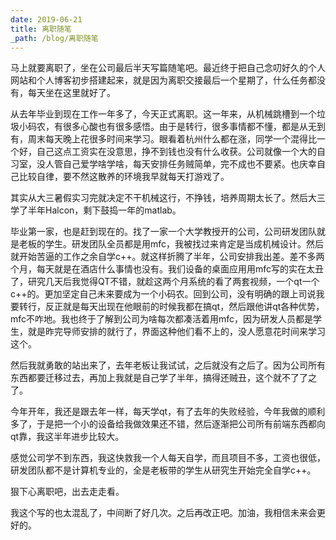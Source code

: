 ```yaml
---
date: 2019-06-21
title: 离职随笔
_path: /blog/离职随笔
---
```


马上就要离职了，坐在公司最后半天写篇随笔吧。最近终于把自己念叨好久的个人网站和个人博客初步搭建起来，就是因为离职交接最后一个星期了，什么任务都没有，每天坐在这里就好了。

从去年毕业到现在工作一年多了，今天正式离职。这一年来，从机械跳槽到一个垃圾小码农，有很多心酸也有很多感悟。由于是转行，很多事情都不懂，都是从无到有，周末每天晚上花很多时间来学习。眼看着杭州什么都在涨，同学一个混得比一个好，自己这点工资实在没意思，挣不到钱也没有什么收获。公司就像一个大的自习室，没人管自己爱学啥学啥，每天安排任务贼简单，完不成也不要紧。也庆幸自己比较自律，要不然这散养的环境我早就每天打游戏了。

其实从大三暑假实习完就决定不干机械这行，不挣钱，培养周期太长了。然后大三学了半年Halcon，剩下鼓捣一年的matlab。

毕业第一家，也是赶到现在的。找了一家一个大学教授开的公司，公司研发团队就是老板的学生。研发团队全员都是用mfc，我被找过来肯定是当成机械设计。然后就开始苦逼的工作之余自学c++。就这样折腾了半年，公司安排我出差。差不多两个月，每天就是在酒店什么事情也没有。我们设备的桌面应用用mfc写的实在太丑了，研究几天后我觉得QT不错，就趁这两个月系统的看了两套视频，一个qt一个c++的。更加坚定自己未来要成为一个小码农。回到公司，没有明确的跟上司说我要转行，反正就是每天出现在他眼前的时候我都在搞qt，然后跟他讲qt各种优势，mfc不咋地。我也终于了解到公司为啥每次都凑活着用mfc，因为研发人员都是学生，就是昨完导师安排的就行了，界面这种他们看不上的，没人愿意花时间来学习这个。

然后我就勇敢的站出来了，去年老板让我试试，之后就没有之后了。因为公司所有东西都要迁移过去，再加上我就是自己学了半年，搞得还贼丑，这个就不了了之了。

今年开年，我还是跟去年一样，每天学qt，有了去年的失败经验，今年我做的顺利多了，于是把一个小的设备给我做效果还不错，然后逐渐把公司所有前端东西都向qt靠，我这半年进步比较大。

感觉公司学不到东西，我这快救我一个人每天自学，而且项目不多，工资也很低，研发团队都不是计算机专业的，全是老板带的学生从研究生开始完全自学c++。

狠下心离职吧，出去走走看。

我这个写的也太混乱了，中间断了好几次。之后再改正吧。加油，我相信未来会更好的。